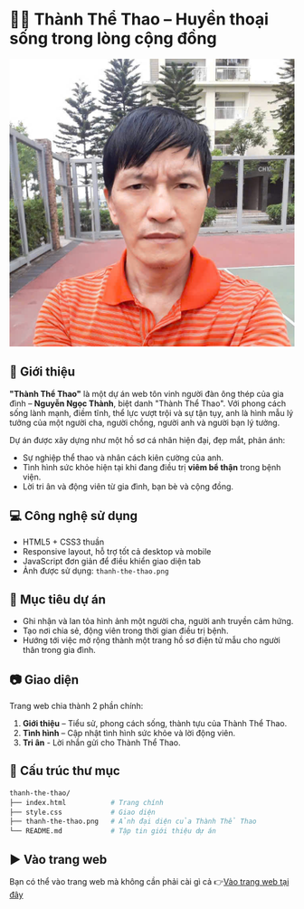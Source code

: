 # 🏃‍♂️ Thành Thể Thao – Huyền thoại sống trong lòng cộng đồng

![Thành Thể Thao](./thanh-the-thao.png)

## 📌 Giới thiệu

**"Thành Thể Thao"** là một dự án web tôn vinh người đàn ông thép của gia đình – **Nguyễn Ngọc Thành**, biệt danh "Thành Thể Thao". Với phong cách sống lành mạnh, điềm tĩnh, thể lực vượt trội và sự tận tụy, anh là hình mẫu lý tưởng của một người cha, người chồng, người anh và người bạn lý tưởng.

Dự án được xây dựng như một hồ sơ cá nhân hiện đại, đẹp mắt, phản ánh:
- Sự nghiệp thể thao và nhân cách kiên cường của anh.
- Tình hình sức khỏe hiện tại khi đang điều trị **viêm bể thận** trong bệnh viện.
- Lời tri ân và động viên từ gia đình, bạn bè và cộng đồng.

## 💻 Công nghệ sử dụng

- HTML5 + CSS3 thuần
- Responsive layout, hỗ trợ tốt cả desktop và mobile
- JavaScript đơn giản để điều khiển giao diện tab
- Ảnh được sử dụng: `thanh-the-thao.png`

## 🧠 Mục tiêu dự án

- Ghi nhận và lan tỏa hình ảnh một người cha, người anh truyền cảm hứng.
- Tạo nơi chia sẻ, động viên trong thời gian điều trị bệnh.
- Hướng tới việc mở rộng thành một trang hồ sơ điện tử mẫu cho người thân trong gia đình.

## 📷 Giao diện

Trang web chia thành 2 phần chính:

1. **Giới thiệu** – Tiểu sử, phong cách sống, thành tựu của Thành Thể Thao.
2. **Tình hình** – Cập nhật tình hình sức khỏe và lời động viên.
3. **Tri ân** - Lời nhắn gửi cho Thành Thể Thao.

## 📁 Cấu trúc thư mục

~~~bash
thanh-the-thao/
├── index.html           # Trang chính
├── style.css            # Giao diện
├── thanh-the-thao.png   # Ảnh đại diện của Thành Thể Thao
└── README.md            # Tập tin giới thiệu dự án
~~~
## ▶️ Vào trang web

Bạn có thể vào trang web mà không cần phải cài gì cả 👉[Vào trang web tại đây](https://tri1407.github.io/Thanh-The-Thao/)
